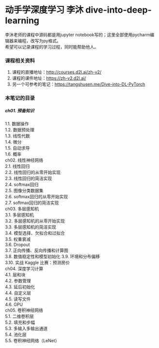 # 动手学深度学习 李沐 dive-into-deep-learning

李沐老师的课程中源码都是用jupyter notebook写的；这里全部使用pycharm编辑器来编程，改写为py格式。  
希望可以记录课程的学习过程，同时能帮助他人。

### 课程相关资料
1. 课程的直播地址：http://courses.d2l.ai/zh-v2/
2. 课程的课件地址：https://zh-v2.d2l.ai/
3. 另一个可参考的笔记：https://tangshusen.me/Dive-into-DL-PyTorch

### 本笔记的目录
##### ch01. 预备知识  
1.1. 数据操作  
1.2. 数据预处理  
1.3. 线性代数  
1.4. 微分  
1.5. 自动求导  
1.6. 概率  
ch02. 线性神经网络  
2.1. 线性回归  
2.2. 线性回归的从零开始实现  
2.3. 线性回归的简洁实现  
2.4. softmax回归  
2.5. 图像分类数据集  
2.6. softmax回归的从零开始实现  
2.7. softmax回归的简洁实现  
ch03. 多层感知机  
3.1. 多层感知机  
3.2. 多层感知机的从零开始实现  
3.3. 多层感知机的简洁实现  
3.4. 模型选择、欠拟合和过拟合  
3.5. 权重衰减  
3.6. Dropout  
3.7. 正向传播、反向传播和计算图  
3.8. 数值稳定性和模型初始化 
3.9. 环境和分布偏移  
3.10. 实战 Kaggle 比赛：预测房价  
ch04. 深度学习计算  
4.1. 层和块  
4.2. 参数管理  
4.3. 延后初始化  
4.4. 自定义层  
4.5. 读写文件  
4.6. GPU  
ch05. 卷积神经网络  
5.1. 二维卷积层  
5.2. 填充和步幅  
5.3. 多输入多输出通道  
5.4. 池化层  
5.5. 卷积神经网络（LeNet）  
